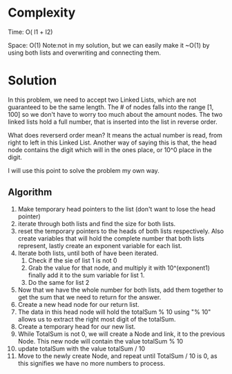 # Complexity
Time: O( l1 + l2)

Space: O(1) Note:not in my solution, but we can easily make it ~O(1) by using both lists and overwriting and connecting them.
# Solution
In this problem, we need to accept two Linked Lists, which are not guaranteed to be the same length. The  # of nodes falls into the range [1, 100] so we don't have to worry too much about the amount nodes. The two linked lists hold a full number, that is inserted into the list in reverse order.

What does reverserd order mean?
It means the actual number is read, from right to left in this Linked List. Another way of saying this is that, the head node contains the digit which will in the ones place, or 10^0 place in the digit.

I will use this point to solve the problem my own way.

## Algorithm
1. Make temporary head pointers to the list (don't want to lose the head pointer)
2.  iterate through both lists and find the size for both lists.
3.  reset the temporary pointers to the heads of both lists respectively. Also create variables that will hold the complete number that both lists represent, lastly create an exponent variable for each list.
4. Iterate both lists, until both of have been iterated. 
	1. Check if the sie of list 1 is not 0
	2. Grab the value for that node,  and multiply it with  10^(exponent1) finally add it to the sum variable for  list 1.
	3. Do the same for list 2
5. Now that we have the whole number for both lists, add them together to get the sum that we need to return for the answer.
6. Create a new head node for our return list.
7. The data in this head node will hold the totalSum % 10 using "% 10" allows us to extract the right most digit of the totalSum.
8. Create a temporary head for our new list.
9. While TotalSum is not 0, we will  create a Node and link, it to the previous Node. This new node will contain the value totalSum % 10
10. update totalSum with the value totalSum / 10
11. Move to the newly create Node, and repeat until TotalSum  / 10 is 0, as this signifies we have no more numbers to process.